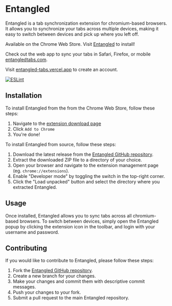 # Entangled

Entangled is a tab synchronization extension for chromium-based browsers. It allows you to synchronize your tabs across multiple devices, making it easy to switch between devices and pick up where you left off.

Available on the Chrome Web Store. Visit [Entangled](https://chrome.google.com/webstore/detail/entangled/bpladjoppoackkpoegnmfbbccemijcec) to install!

Check out the web app to sync your tabs in Safari, Firefox, or mobile [entangledtabs.com](https://www.entangledtabs.com).

Visit [entangled-tabs.vercel.app](https://entangled-tabs.vercel.app) to create an account.

[![ESLint](https://github.com/lamasters/entangled/actions/workflows/eslint.yml/badge.svg)](https://github.com/lamasters/entangled/actions/workflows/eslint.yml)

## Installation

To install Entangled from the from the Chrome Web Store, follow these steps:

1. Navigate to the [extension download page](https://chrome.google.com/webstore/detail/entangled/bpladjoppoackkpoegnmfbbccemijcec)
2. Click `Add to Chrome`
3. You're done!

To install Entangled from source, follow these steps:

1. Download the latest release from the [Entangled GitHub repository](https://github.com/lamasters/entangled/releases).
2. Extract the downloaded ZIP file to a directory of your choice.
3. Open your browser and navigate to the extension management page (eg. `chrome://extensions`).
4. Enable "Developer mode" by toggling the switch in the top-right corner.
5. Click the "Load unpacked" button and select the directory where you extracted Entangled.

## Usage

Once installed, Entangled allows you to sync tabs across all chromium-based browsers. To switch between devices, simply open the Entangled popup by clicking the extension icon in the toolbar, and login with your username and password.

## Contributing

If you would like to contribute to Entangled, please follow these steps:

1. Fork the [Entangled GitHub repository](https://github.com/lamasters/entangled).
2. Create a new branch for your changes.
3. Make your changes and commit them with descriptive commit messages.
4. Push your changes to your fork.
5. Submit a pull request to the main Entangled repository.
